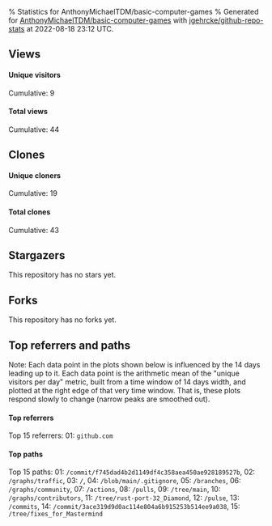% Statistics for AnthonyMichaelTDM/basic-computer-games
% Generated for [AnthonyMichaelTDM/basic-computer-games](https://github.com/AnthonyMichaelTDM/basic-computer-games) with [jgehrcke/github-repo-stats](https://github.com/jgehrcke/github-repo-stats) at 2022-08-18 23:12 UTC.


## Views

#### Unique visitors
<div id="chart_views_unique" class="full-width-chart"></div>

Cumulative: 9

#### Total views
<div id="chart_views_total" class="full-width-chart"></div>

Cumulative: 44

<div class="pagebreak-for-print"> </div>

## Clones

#### Unique cloners
<div id="chart_clones_unique" class="full-width-chart"></div>

Cumulative: 19

#### Total clones
<div id="chart_clones_total" class="full-width-chart"></div>

Cumulative: 43



<div class="pagebreak-for-print"> </div>



## Stargazers

This repository has no stars yet.



## Forks

This repository has no forks yet.



<div class="pagebreak-for-print"> </div>



## Top referrers and paths


Note: Each data point in the plots shown below is influenced by the 14 days
leading up to it. Each data point is the arithmetic mean of the "unique
visitors per day" metric, built from a time window of 14 days width, and
plotted at the right edge of that very time window. That is, these plots
respond slowly to change (narrow peaks are smoothed out).




#### Top referrers


<div id="chart_referrers_top_n_alltime" class="full-width-chart"></div>

Top 15 referrers: 01: `github.com`





#### Top paths


<div id="chart_paths_top_n_alltime" class="full-width-chart"></div>

Top 15 paths: 01: `/commit/f745dad4b2d1149df4c358aea450ae928189527b`, 02: `/graphs/traffic`, 03: `/`, 04: `/blob/main/.gitignore`, 05: `/branches`, 06: `/graphs/community`, 07: `/actions`, 08: `/pulls`, 09: `/tree/main`, 10: `/graphs/contributors`, 11: `/tree/rust-port-32_Diamond`, 12: `/pulse`, 13: `/commits`, 14: `/commit/3ace319d9d0ac114e804a6b915253b514ee9a038`, 15: `/tree/fixes_for_Mastermind`


<script type="text/javascript">
    vegaEmbed('#chart_views_unique', {"$schema": "https://vega.github.io/schema/vega-lite/v4.17.0.json", "config": {"arc": {"fill": "#1b1e23"}, "area": {"fill": "#1b1e23"}, "axisBottom": {"domainColor": "#a9b4c4", "gridColor": "#a9b4c4", "labelColor": "#1b1e23", "labelFont": "relative-mono-11-pitch-pro, Menlo, monospace", "tickColor": "#a9b4c4", "titleColor": "#1b1e23", "titleFont": "relative-mono-11-pitch-pro, Menlo, monospace"}, "axisLeft": {"domainColor": "#a9b4c4", "gridColor": "#a9b4c4", "labelColor": "#1b1e23", "labelFont": "relative-mono-11-pitch-pro, Menlo, monospace", "tickColor": "#a9b4c4", "titleColor": "#1b1e23", "titleFont": "relative-mono-11-pitch-pro, Menlo, monospace"}, "axisX": {"grid": false}, "axisY": {"grid": false, "labelBound": true}, "background": "#FFFFFF", "group": {"fill": "#FFFFFF"}, "header": {"fontWeight": 400, "labelFont": "relative-mono-11-pitch-pro, Menlo, monospace", "titleFont": "relative-mono-11-pitch-pro, Menlo, monospace"}, "legend": {"labelFont": "relative-mono-11-pitch-pro, Menlo, monospace", "symbolSize": 200, "symbolType": "circle", "titleFont": "relative-mono-11-pitch-pro, Menlo, monospace"}, "line": {"color": "#1b1e23", "stroke": "#1b1e23"}, "path": {"stroke": "#1b1e23"}, "point": {"color": "#1b1e23", "cursor": "pointer", "filled": true, "size": 20}, "range": {"category": ["#85a2f7", "#ea9755", "#7eb36a", "#f07071", "#bc85d9", "#e587b6", "#a9b4c4", "#d4c05e", "#64b9c4"]}, "style": {"bar": {"fill": "#1b1e23"}, "text": {"font": "relative-mono-11-pitch-pro, Menlo, monospace", "fontWeight": 400}}, "symbol": {"shape": "circle"}, "title": {"anchor": "start", "font": "relative-mono-11-pitch-pro, Menlo, monospace", "fontWeight": 400}, "trail": {"color": "#1b1e23", "stroke": "#1b1e23"}, "view": {"stroke": null}}, "data": {"name": "data-0772deb5db7f1fb113b3a3afdd74f609"}, "datasets": {"data-0772deb5db7f1fb113b3a3afdd74f609": [{"time": "2022-04-18T00:00:00+00:00", "views_total": 9, "views_unique": 1}, {"time": "2022-04-22T00:00:00+00:00", "views_total": 11, "views_unique": 1}, {"time": "2022-04-29T00:00:00+00:00", "views_total": 6, "views_unique": 2}, {"time": "2022-04-30T00:00:00+00:00", "views_total": 0, "views_unique": 0}, {"time": "2022-05-01T00:00:00+00:00", "views_total": 11, "views_unique": 1}, {"time": "2022-05-03T00:00:00+00:00", "views_total": 2, "views_unique": 1}, {"time": "2022-05-15T00:00:00+00:00", "views_total": 2, "views_unique": 1}, {"time": "2022-05-19T00:00:00+00:00", "views_total": 2, "views_unique": 1}, {"time": "2022-08-17T00:00:00+00:00", "views_total": 1, "views_unique": 1}]}, "encoding": {"tooltip": [{"field": "views_unique", "format": ".1f", "title": "views (u)", "type": "quantitative"}, {"field": "time", "format": "%B %e, %Y", "title": "date", "type": "temporal"}], "x": {"axis": {"labelAngle": 25}, "field": "time", "scale": {"domain": ["2022-04-18", "2022-08-17"]}, "timeUnit": "yearmonthdate", "title": "date", "type": "temporal"}, "y": {"axis": {}, "field": "views_unique", "scale": {"domain": [0, 2.2], "type": "linear", "zero": true}, "title": "unique views per day", "type": "quantitative"}}, "height": 200, "mark": {"point": true, "type": "line"}, "padding": 10, "width": "container"}, {"actions": false, "renderer": "svg"}).catch(console.error);
vegaEmbed('#chart_views_total', {"$schema": "https://vega.github.io/schema/vega-lite/v4.17.0.json", "config": {"arc": {"fill": "#1b1e23"}, "area": {"fill": "#1b1e23"}, "axisBottom": {"domainColor": "#a9b4c4", "gridColor": "#a9b4c4", "labelColor": "#1b1e23", "labelFont": "relative-mono-11-pitch-pro, Menlo, monospace", "tickColor": "#a9b4c4", "titleColor": "#1b1e23", "titleFont": "relative-mono-11-pitch-pro, Menlo, monospace"}, "axisLeft": {"domainColor": "#a9b4c4", "gridColor": "#a9b4c4", "labelColor": "#1b1e23", "labelFont": "relative-mono-11-pitch-pro, Menlo, monospace", "tickColor": "#a9b4c4", "titleColor": "#1b1e23", "titleFont": "relative-mono-11-pitch-pro, Menlo, monospace"}, "axisX": {"grid": false}, "axisY": {"grid": false, "labelBound": true}, "background": "#FFFFFF", "group": {"fill": "#FFFFFF"}, "header": {"fontWeight": 400, "labelFont": "relative-mono-11-pitch-pro, Menlo, monospace", "titleFont": "relative-mono-11-pitch-pro, Menlo, monospace"}, "legend": {"labelFont": "relative-mono-11-pitch-pro, Menlo, monospace", "symbolSize": 200, "symbolType": "circle", "titleFont": "relative-mono-11-pitch-pro, Menlo, monospace"}, "line": {"color": "#1b1e23", "stroke": "#1b1e23"}, "path": {"stroke": "#1b1e23"}, "point": {"color": "#1b1e23", "cursor": "pointer", "filled": true, "size": 20}, "range": {"category": ["#85a2f7", "#ea9755", "#7eb36a", "#f07071", "#bc85d9", "#e587b6", "#a9b4c4", "#d4c05e", "#64b9c4"]}, "style": {"bar": {"fill": "#1b1e23"}, "text": {"font": "relative-mono-11-pitch-pro, Menlo, monospace", "fontWeight": 400}}, "symbol": {"shape": "circle"}, "title": {"anchor": "start", "font": "relative-mono-11-pitch-pro, Menlo, monospace", "fontWeight": 400}, "trail": {"color": "#1b1e23", "stroke": "#1b1e23"}, "view": {"stroke": null}}, "data": {"name": "data-0772deb5db7f1fb113b3a3afdd74f609"}, "datasets": {"data-0772deb5db7f1fb113b3a3afdd74f609": [{"time": "2022-04-18T00:00:00+00:00", "views_total": 9, "views_unique": 1}, {"time": "2022-04-22T00:00:00+00:00", "views_total": 11, "views_unique": 1}, {"time": "2022-04-29T00:00:00+00:00", "views_total": 6, "views_unique": 2}, {"time": "2022-04-30T00:00:00+00:00", "views_total": 0, "views_unique": 0}, {"time": "2022-05-01T00:00:00+00:00", "views_total": 11, "views_unique": 1}, {"time": "2022-05-03T00:00:00+00:00", "views_total": 2, "views_unique": 1}, {"time": "2022-05-15T00:00:00+00:00", "views_total": 2, "views_unique": 1}, {"time": "2022-05-19T00:00:00+00:00", "views_total": 2, "views_unique": 1}, {"time": "2022-08-17T00:00:00+00:00", "views_total": 1, "views_unique": 1}]}, "encoding": {"tooltip": [{"field": "views_total", "format": ".1f", "title": "views (t)", "type": "quantitative"}, {"field": "time", "format": "%B %e, %Y", "title": "date", "type": "temporal"}], "x": {"axis": {"labelAngle": 25}, "field": "time", "scale": {"domain": ["2022-04-18", "2022-08-17"]}, "timeUnit": "yearmonthdate", "title": "date", "type": "temporal"}, "y": {"axis": {}, "field": "views_total", "scale": {"domain": [0, 12.100000000000001], "type": "linear", "zero": true}, "title": "total views per day", "type": "quantitative"}}, "height": 200, "mark": {"point": true, "type": "line"}, "padding": 10, "width": "container"}, {"actions": false, "renderer": "svg"}).catch(console.error);
vegaEmbed('#chart_clones_unique', {"$schema": "https://vega.github.io/schema/vega-lite/v4.17.0.json", "config": {"arc": {"fill": "#1b1e23"}, "area": {"fill": "#1b1e23"}, "axisBottom": {"domainColor": "#a9b4c4", "gridColor": "#a9b4c4", "labelColor": "#1b1e23", "labelFont": "relative-mono-11-pitch-pro, Menlo, monospace", "tickColor": "#a9b4c4", "titleColor": "#1b1e23", "titleFont": "relative-mono-11-pitch-pro, Menlo, monospace"}, "axisLeft": {"domainColor": "#a9b4c4", "gridColor": "#a9b4c4", "labelColor": "#1b1e23", "labelFont": "relative-mono-11-pitch-pro, Menlo, monospace", "tickColor": "#a9b4c4", "titleColor": "#1b1e23", "titleFont": "relative-mono-11-pitch-pro, Menlo, monospace"}, "axisX": {"grid": false}, "axisY": {"grid": false, "labelBound": true}, "background": "#FFFFFF", "group": {"fill": "#FFFFFF"}, "header": {"fontWeight": 400, "labelFont": "relative-mono-11-pitch-pro, Menlo, monospace", "titleFont": "relative-mono-11-pitch-pro, Menlo, monospace"}, "legend": {"labelFont": "relative-mono-11-pitch-pro, Menlo, monospace", "symbolSize": 200, "symbolType": "circle", "titleFont": "relative-mono-11-pitch-pro, Menlo, monospace"}, "line": {"color": "#1b1e23", "stroke": "#1b1e23"}, "path": {"stroke": "#1b1e23"}, "point": {"color": "#1b1e23", "cursor": "pointer", "filled": true, "size": 20}, "range": {"category": ["#85a2f7", "#ea9755", "#7eb36a", "#f07071", "#bc85d9", "#e587b6", "#a9b4c4", "#d4c05e", "#64b9c4"]}, "style": {"bar": {"fill": "#1b1e23"}, "text": {"font": "relative-mono-11-pitch-pro, Menlo, monospace", "fontWeight": 400}}, "symbol": {"shape": "circle"}, "title": {"anchor": "start", "font": "relative-mono-11-pitch-pro, Menlo, monospace", "fontWeight": 400}, "trail": {"color": "#1b1e23", "stroke": "#1b1e23"}, "view": {"stroke": null}}, "data": {"name": "data-b6b10f6a90a23b561cb1cdf4c31bca30"}, "datasets": {"data-b6b10f6a90a23b561cb1cdf4c31bca30": [{"clones_total": 5, "clones_unique": 2, "time": "2022-04-18T00:00:00+00:00"}, {"clones_total": 9, "clones_unique": 4, "time": "2022-04-22T00:00:00+00:00"}, {"clones_total": 4, "clones_unique": 1, "time": "2022-04-29T00:00:00+00:00"}, {"clones_total": 3, "clones_unique": 2, "time": "2022-04-30T00:00:00+00:00"}, {"clones_total": 10, "clones_unique": 4, "time": "2022-05-01T00:00:00+00:00"}, {"clones_total": 0, "clones_unique": 0, "time": "2022-05-03T00:00:00+00:00"}, {"clones_total": 6, "clones_unique": 3, "time": "2022-05-15T00:00:00+00:00"}, {"clones_total": 6, "clones_unique": 3, "time": "2022-05-19T00:00:00+00:00"}, {"clones_total": 0, "clones_unique": 0, "time": "2022-08-17T00:00:00+00:00"}]}, "encoding": {"tooltip": [{"field": "clones_unique", "format": ".1f", "title": "clones (u)", "type": "quantitative"}, {"field": "time", "format": "%B %e, %Y", "title": "date", "type": "temporal"}], "x": {"axis": {"labelAngle": 25}, "field": "time", "scale": {"domain": ["2022-04-18", "2022-08-17"]}, "timeUnit": "yearmonthdate", "title": "date", "type": "temporal"}, "y": {"axis": {}, "field": "clones_unique", "scale": {"domain": [0, 4.4], "type": "linear", "zero": true}, "title": "unique clones per day", "type": "quantitative"}}, "height": 200, "mark": {"point": true, "type": "line"}, "padding": 10, "width": "container"}, {"actions": false, "renderer": "svg"}).catch(console.error);
vegaEmbed('#chart_clones_total', {"$schema": "https://vega.github.io/schema/vega-lite/v4.17.0.json", "config": {"arc": {"fill": "#1b1e23"}, "area": {"fill": "#1b1e23"}, "axisBottom": {"domainColor": "#a9b4c4", "gridColor": "#a9b4c4", "labelColor": "#1b1e23", "labelFont": "relative-mono-11-pitch-pro, Menlo, monospace", "tickColor": "#a9b4c4", "titleColor": "#1b1e23", "titleFont": "relative-mono-11-pitch-pro, Menlo, monospace"}, "axisLeft": {"domainColor": "#a9b4c4", "gridColor": "#a9b4c4", "labelColor": "#1b1e23", "labelFont": "relative-mono-11-pitch-pro, Menlo, monospace", "tickColor": "#a9b4c4", "titleColor": "#1b1e23", "titleFont": "relative-mono-11-pitch-pro, Menlo, monospace"}, "axisX": {"grid": false}, "axisY": {"grid": false, "labelBound": true}, "background": "#FFFFFF", "group": {"fill": "#FFFFFF"}, "header": {"fontWeight": 400, "labelFont": "relative-mono-11-pitch-pro, Menlo, monospace", "titleFont": "relative-mono-11-pitch-pro, Menlo, monospace"}, "legend": {"labelFont": "relative-mono-11-pitch-pro, Menlo, monospace", "symbolSize": 200, "symbolType": "circle", "titleFont": "relative-mono-11-pitch-pro, Menlo, monospace"}, "line": {"color": "#1b1e23", "stroke": "#1b1e23"}, "path": {"stroke": "#1b1e23"}, "point": {"color": "#1b1e23", "cursor": "pointer", "filled": true, "size": 20}, "range": {"category": ["#85a2f7", "#ea9755", "#7eb36a", "#f07071", "#bc85d9", "#e587b6", "#a9b4c4", "#d4c05e", "#64b9c4"]}, "style": {"bar": {"fill": "#1b1e23"}, "text": {"font": "relative-mono-11-pitch-pro, Menlo, monospace", "fontWeight": 400}}, "symbol": {"shape": "circle"}, "title": {"anchor": "start", "font": "relative-mono-11-pitch-pro, Menlo, monospace", "fontWeight": 400}, "trail": {"color": "#1b1e23", "stroke": "#1b1e23"}, "view": {"stroke": null}}, "data": {"name": "data-b6b10f6a90a23b561cb1cdf4c31bca30"}, "datasets": {"data-b6b10f6a90a23b561cb1cdf4c31bca30": [{"clones_total": 5, "clones_unique": 2, "time": "2022-04-18T00:00:00+00:00"}, {"clones_total": 9, "clones_unique": 4, "time": "2022-04-22T00:00:00+00:00"}, {"clones_total": 4, "clones_unique": 1, "time": "2022-04-29T00:00:00+00:00"}, {"clones_total": 3, "clones_unique": 2, "time": "2022-04-30T00:00:00+00:00"}, {"clones_total": 10, "clones_unique": 4, "time": "2022-05-01T00:00:00+00:00"}, {"clones_total": 0, "clones_unique": 0, "time": "2022-05-03T00:00:00+00:00"}, {"clones_total": 6, "clones_unique": 3, "time": "2022-05-15T00:00:00+00:00"}, {"clones_total": 6, "clones_unique": 3, "time": "2022-05-19T00:00:00+00:00"}, {"clones_total": 0, "clones_unique": 0, "time": "2022-08-17T00:00:00+00:00"}]}, "encoding": {"tooltip": [{"field": "clones_total", "format": ".1f", "title": "clones (t)", "type": "quantitative"}, {"field": "time", "format": "%B %e, %Y", "title": "date", "type": "temporal"}], "x": {"axis": {"labelAngle": 25}, "field": "time", "scale": {"domain": ["2022-04-18", "2022-08-17"]}, "timeUnit": "yearmonthdate", "title": "date", "type": "temporal"}, "y": {"axis": {}, "field": "clones_total", "scale": {"domain": [0, 11.0], "type": "linear", "zero": true}, "title": "total clones per day", "type": "quantitative"}}, "height": 200, "mark": {"point": true, "type": "line"}, "padding": 10, "width": "container"}, {"actions": false, "renderer": "svg"}).catch(console.error);
vegaEmbed('#chart_referrers_top_n_alltime', {"$schema": "https://vega.github.io/schema/vega-lite/v4.17.0.json", "config": {"arc": {"fill": "#1b1e23"}, "area": {"fill": "#1b1e23"}, "axisBottom": {"domainColor": "#a9b4c4", "gridColor": "#a9b4c4", "labelColor": "#1b1e23", "labelFont": "relative-mono-11-pitch-pro, Menlo, monospace", "tickColor": "#a9b4c4", "titleColor": "#1b1e23", "titleFont": "relative-mono-11-pitch-pro, Menlo, monospace"}, "axisLeft": {"domainColor": "#a9b4c4", "gridColor": "#a9b4c4", "labelColor": "#1b1e23", "labelFont": "relative-mono-11-pitch-pro, Menlo, monospace", "tickColor": "#a9b4c4", "titleColor": "#1b1e23", "titleFont": "relative-mono-11-pitch-pro, Menlo, monospace"}, "axisX": {"grid": false}, "axisY": {"grid": false}, "background": "#FFFFFF", "group": {"fill": "#FFFFFF"}, "header": {"fontWeight": 400, "labelFont": "relative-mono-11-pitch-pro, Menlo, monospace", "titleFont": "relative-mono-11-pitch-pro, Menlo, monospace"}, "legend": {"labelFont": "relative-mono-11-pitch-pro, Menlo, monospace", "symbolSize": 200, "symbolType": "circle", "titleFont": "relative-mono-11-pitch-pro, Menlo, monospace"}, "line": {"color": "#1b1e23", "stroke": "#1b1e23"}, "path": {"stroke": "#1b1e23"}, "point": {"color": "#1b1e23", "cursor": "pointer", "filled": true, "size": 30}, "range": {"category": ["#85a2f7", "#ea9755", "#7eb36a", "#f07071", "#bc85d9", "#e587b6", "#a9b4c4", "#d4c05e", "#64b9c4"]}, "style": {"bar": {"fill": "#1b1e23"}, "text": {"font": "relative-mono-11-pitch-pro, Menlo, monospace", "fontWeight": 400}}, "symbol": {"shape": "circle"}, "title": {"anchor": "start", "font": "relative-mono-11-pitch-pro, Menlo, monospace", "fontWeight": 400}, "trail": {"color": "#1b1e23", "stroke": "#1b1e23"}, "view": {"stroke": null}}, "data": {"name": "data-96440b7971de31c7a6a457e7c2508f84"}, "datasets": {"data-96440b7971de31c7a6a457e7c2508f84": [{"referrer": "github.com", "time": "2022-05-01T00:00:00+00:00", "views_unique": 2, "views_unique_norm": 0.14285714285714285}, {"referrer": "github.com", "time": "2022-05-02T00:00:00+00:00", "views_unique": 2, "views_unique_norm": 0.14285714285714285}, {"referrer": "github.com", "time": "2022-05-03T00:00:00+00:00", "views_unique": 2, "views_unique_norm": 0.14285714285714285}, {"referrer": "github.com", "time": "2022-05-04T00:00:00+00:00", "views_unique": 2, "views_unique_norm": 0.14285714285714285}, {"referrer": "github.com", "time": "2022-05-05T00:00:00+00:00", "views_unique": 2, "views_unique_norm": 0.14285714285714285}, {"referrer": "github.com", "time": "2022-05-06T00:00:00+00:00", "views_unique": 2, "views_unique_norm": 0.14285714285714285}, {"referrer": "github.com", "time": "2022-05-07T00:00:00+00:00", "views_unique": 2, "views_unique_norm": 0.14285714285714285}, {"referrer": "github.com", "time": "2022-05-08T00:00:00+00:00", "views_unique": 2, "views_unique_norm": 0.14285714285714285}, {"referrer": "github.com", "time": "2022-05-09T00:00:00+00:00", "views_unique": 2, "views_unique_norm": 0.14285714285714285}, {"referrer": "github.com", "time": "2022-05-10T00:00:00+00:00", "views_unique": 2, "views_unique_norm": 0.14285714285714285}, {"referrer": "github.com", "time": "2022-05-11T00:00:00+00:00", "views_unique": 2, "views_unique_norm": 0.14285714285714285}, {"referrer": "github.com", "time": "2022-05-12T00:00:00+00:00", "views_unique": 2, "views_unique_norm": 0.14285714285714285}, {"referrer": "github.com", "time": "2022-05-13T00:00:00+00:00", "views_unique": 1, "views_unique_norm": 0.07142857142857142}, {"referrer": "github.com", "time": "2022-05-14T00:00:00+00:00", "views_unique": 1, "views_unique_norm": 0.07142857142857142}, {"referrer": "github.com", "time": "2022-05-15T00:00:00+00:00", "views_unique": 1, "views_unique_norm": 0.07142857142857142}, {"referrer": "github.com", "time": "2022-05-16T00:00:00+00:00", "views_unique": 1, "views_unique_norm": 0.07142857142857142}, {"referrer": "github.com", "time": "2022-05-17T00:00:00+00:00", "views_unique": 1, "views_unique_norm": 0.07142857142857142}, {"referrer": "github.com", "time": "2022-05-18T00:00:00+00:00", "views_unique": 1, "views_unique_norm": 0.07142857142857142}, {"referrer": "github.com", "time": "2022-05-19T00:00:00+00:00", "views_unique": 1, "views_unique_norm": 0.07142857142857142}, {"referrer": "github.com", "time": "2022-05-20T00:00:00+00:00", "views_unique": 1, "views_unique_norm": 0.07142857142857142}, {"referrer": "github.com", "time": "2022-05-21T00:00:00+00:00", "views_unique": 1, "views_unique_norm": 0.07142857142857142}, {"referrer": "github.com", "time": "2022-05-22T00:00:00+00:00", "views_unique": 1, "views_unique_norm": 0.07142857142857142}, {"referrer": "github.com", "time": "2022-05-23T00:00:00+00:00", "views_unique": 1, "views_unique_norm": 0.07142857142857142}, {"referrer": "github.com", "time": "2022-05-24T00:00:00+00:00", "views_unique": 1, "views_unique_norm": 0.07142857142857142}, {"referrer": "github.com", "time": "2022-05-25T00:00:00+00:00", "views_unique": 1, "views_unique_norm": 0.07142857142857142}, {"referrer": "github.com", "time": "2022-05-26T00:00:00+00:00", "views_unique": 1, "views_unique_norm": 0.07142857142857142}, {"referrer": "github.com", "time": "2022-05-27T00:00:00+00:00", "views_unique": 1, "views_unique_norm": 0.07142857142857142}, {"referrer": "github.com", "time": "2022-05-28T00:00:00+00:00", "views_unique": 1, "views_unique_norm": 0.07142857142857142}]}, "encoding": {"color": {"field": "referrer", "legend": {"direction": "vertical", "orient": "top", "title": "Legend:"}, "sort": {"field": "order"}, "type": "nominal"}, "tooltip": [{"field": "referrer", "type": "nominal"}, {"field": "views_unique_norm", "format": ".2f", "title": "views (14d mean)", "type": "quantitative"}, {"field": "time", "format": "%B %e, %Y", "title": "date", "type": "temporal"}], "x": {"axis": {"labelAngle": 25}, "field": "time", "scale": {"domain": ["2022-04-18", "2022-08-17"]}, "timeUnit": "yearmonthdate", "title": "date", "type": "temporal"}, "y": {"field": "views_unique_norm", "scale": {"domain": [0, 0.15714285714285714], "type": "linear", "zero": true}, "title": "unique visitors per day (mean from last 14 days)", "type": "quantitative"}}, "height": 300, "mark": {"point": true, "type": "line"}, "padding": 10, "width": "container"}, {"actions": false, "renderer": "svg"}).catch(console.error);
vegaEmbed('#chart_paths_top_n_alltime', {"$schema": "https://vega.github.io/schema/vega-lite/v4.17.0.json", "config": {"arc": {"fill": "#1b1e23"}, "area": {"fill": "#1b1e23"}, "axisBottom": {"domainColor": "#a9b4c4", "gridColor": "#a9b4c4", "labelColor": "#1b1e23", "labelFont": "relative-mono-11-pitch-pro, Menlo, monospace", "tickColor": "#a9b4c4", "titleColor": "#1b1e23", "titleFont": "relative-mono-11-pitch-pro, Menlo, monospace"}, "axisLeft": {"domainColor": "#a9b4c4", "gridColor": "#a9b4c4", "labelColor": "#1b1e23", "labelFont": "relative-mono-11-pitch-pro, Menlo, monospace", "tickColor": "#a9b4c4", "titleColor": "#1b1e23", "titleFont": "relative-mono-11-pitch-pro, Menlo, monospace"}, "axisX": {"grid": false}, "axisY": {"grid": false}, "background": "#FFFFFF", "group": {"fill": "#FFFFFF"}, "header": {"fontWeight": 400, "labelFont": "relative-mono-11-pitch-pro, Menlo, monospace", "titleFont": "relative-mono-11-pitch-pro, Menlo, monospace"}, "legend": {"labelFont": "relative-mono-11-pitch-pro, Menlo, monospace", "symbolSize": 200, "symbolType": "circle", "titleFont": "relative-mono-11-pitch-pro, Menlo, monospace"}, "line": {"color": "#1b1e23", "stroke": "#1b1e23"}, "path": {"stroke": "#1b1e23"}, "point": {"color": "#1b1e23", "cursor": "pointer", "filled": true, "size": 30}, "range": {"category": ["#85a2f7", "#ea9755", "#7eb36a", "#f07071", "#bc85d9", "#e587b6", "#a9b4c4", "#d4c05e", "#64b9c4"]}, "style": {"bar": {"fill": "#1b1e23"}, "text": {"font": "relative-mono-11-pitch-pro, Menlo, monospace", "fontWeight": 400}}, "symbol": {"shape": "circle"}, "title": {"anchor": "start", "font": "relative-mono-11-pitch-pro, Menlo, monospace", "fontWeight": 400}, "trail": {"color": "#1b1e23", "stroke": "#1b1e23"}, "view": {"stroke": null}}, "data": {"name": "data-bdc671f5c08d687870b82cf204caaa93"}, "datasets": {"data-bdc671f5c08d687870b82cf204caaa93": [{"path": "/commit/f745dad4b2d1149df4c358aea450ae928189527b", "time": "2022-05-01T00:00:00+00:00", "views_unique": 2.0, "views_unique_norm": 0.14285714285714285}, {"path": "/commit/f745dad4b2d1149df4c358aea450ae928189527b", "time": "2022-05-02T00:00:00+00:00", "views_unique": 2.0, "views_unique_norm": 0.14285714285714285}, {"path": "/commit/f745dad4b2d1149df4c358aea450ae928189527b", "time": "2022-05-03T00:00:00+00:00", "views_unique": 2.0, "views_unique_norm": 0.14285714285714285}, {"path": "/commit/f745dad4b2d1149df4c358aea450ae928189527b", "time": "2022-05-04T00:00:00+00:00", "views_unique": 2.0, "views_unique_norm": 0.14285714285714285}, {"path": "/commit/f745dad4b2d1149df4c358aea450ae928189527b", "time": "2022-05-05T00:00:00+00:00", "views_unique": 2.0, "views_unique_norm": 0.14285714285714285}, {"path": "/commit/f745dad4b2d1149df4c358aea450ae928189527b", "time": "2022-05-06T00:00:00+00:00", "views_unique": 2.0, "views_unique_norm": 0.14285714285714285}, {"path": "/commit/f745dad4b2d1149df4c358aea450ae928189527b", "time": "2022-05-07T00:00:00+00:00", "views_unique": 2.0, "views_unique_norm": 0.14285714285714285}, {"path": "/commit/f745dad4b2d1149df4c358aea450ae928189527b", "time": "2022-05-08T00:00:00+00:00", "views_unique": 2.0, "views_unique_norm": 0.14285714285714285}, {"path": "/commit/f745dad4b2d1149df4c358aea450ae928189527b", "time": "2022-05-09T00:00:00+00:00", "views_unique": 2.0, "views_unique_norm": 0.14285714285714285}, {"path": "/commit/f745dad4b2d1149df4c358aea450ae928189527b", "time": "2022-05-10T00:00:00+00:00", "views_unique": 2.0, "views_unique_norm": 0.14285714285714285}, {"path": "/commit/f745dad4b2d1149df4c358aea450ae928189527b", "time": "2022-05-11T00:00:00+00:00", "views_unique": 2.0, "views_unique_norm": 0.14285714285714285}, {"path": "/commit/f745dad4b2d1149df4c358aea450ae928189527b", "time": "2022-05-12T00:00:00+00:00", "views_unique": 2.0, "views_unique_norm": 0.14285714285714285}, {"path": "/commit/f745dad4b2d1149df4c358aea450ae928189527b", "time": "2022-05-13T00:00:00+00:00", "views_unique": null, "views_unique_norm": null}, {"path": "/commit/f745dad4b2d1149df4c358aea450ae928189527b", "time": "2022-05-14T00:00:00+00:00", "views_unique": null, "views_unique_norm": null}, {"path": "/commit/f745dad4b2d1149df4c358aea450ae928189527b", "time": "2022-05-15T00:00:00+00:00", "views_unique": null, "views_unique_norm": null}, {"path": "/commit/f745dad4b2d1149df4c358aea450ae928189527b", "time": "2022-05-16T00:00:00+00:00", "views_unique": null, "views_unique_norm": null}, {"path": "/commit/f745dad4b2d1149df4c358aea450ae928189527b", "time": "2022-05-17T00:00:00+00:00", "views_unique": null, "views_unique_norm": null}, {"path": "/commit/f745dad4b2d1149df4c358aea450ae928189527b", "time": "2022-05-18T00:00:00+00:00", "views_unique": null, "views_unique_norm": null}, {"path": "/commit/f745dad4b2d1149df4c358aea450ae928189527b", "time": "2022-05-19T00:00:00+00:00", "views_unique": null, "views_unique_norm": null}, {"path": "/commit/f745dad4b2d1149df4c358aea450ae928189527b", "time": "2022-05-20T00:00:00+00:00", "views_unique": null, "views_unique_norm": null}, {"path": "/commit/f745dad4b2d1149df4c358aea450ae928189527b", "time": "2022-05-21T00:00:00+00:00", "views_unique": null, "views_unique_norm": null}, {"path": "/commit/f745dad4b2d1149df4c358aea450ae928189527b", "time": "2022-05-22T00:00:00+00:00", "views_unique": null, "views_unique_norm": null}, {"path": "/commit/f745dad4b2d1149df4c358aea450ae928189527b", "time": "2022-05-23T00:00:00+00:00", "views_unique": null, "views_unique_norm": null}, {"path": "/commit/f745dad4b2d1149df4c358aea450ae928189527b", "time": "2022-05-24T00:00:00+00:00", "views_unique": null, "views_unique_norm": null}, {"path": "/commit/f745dad4b2d1149df4c358aea450ae928189527b", "time": "2022-05-25T00:00:00+00:00", "views_unique": null, "views_unique_norm": null}, {"path": "/commit/f745dad4b2d1149df4c358aea450ae928189527b", "time": "2022-05-26T00:00:00+00:00", "views_unique": null, "views_unique_norm": null}, {"path": "/commit/f745dad4b2d1149df4c358aea450ae928189527b", "time": "2022-05-27T00:00:00+00:00", "views_unique": null, "views_unique_norm": null}, {"path": "/commit/f745dad4b2d1149df4c358aea450ae928189527b", "time": "2022-05-28T00:00:00+00:00", "views_unique": null, "views_unique_norm": null}, {"path": "/commit/f745dad4b2d1149df4c358aea450ae928189527b", "time": "2022-05-29T00:00:00+00:00", "views_unique": null, "views_unique_norm": null}, {"path": "/commit/f745dad4b2d1149df4c358aea450ae928189527b", "time": "2022-05-30T00:00:00+00:00", "views_unique": null, "views_unique_norm": null}, {"path": "/commit/f745dad4b2d1149df4c358aea450ae928189527b", "time": "2022-05-31T00:00:00+00:00", "views_unique": null, "views_unique_norm": null}, {"path": "/commit/f745dad4b2d1149df4c358aea450ae928189527b", "time": "2022-06-01T00:00:00+00:00", "views_unique": null, "views_unique_norm": null}, {"path": "/commit/f745dad4b2d1149df4c358aea450ae928189527b", "time": "2022-08-18T00:00:00+00:00", "views_unique": null, "views_unique_norm": null}, {"path": "/graphs/traffic", "time": "2022-05-01T00:00:00+00:00", "views_unique": null, "views_unique_norm": null}, {"path": "/graphs/traffic", "time": "2022-05-02T00:00:00+00:00", "views_unique": 1.0, "views_unique_norm": 0.07142857142857142}, {"path": "/graphs/traffic", "time": "2022-05-03T00:00:00+00:00", "views_unique": 1.0, "views_unique_norm": 0.07142857142857142}, {"path": "/graphs/traffic", "time": "2022-05-04T00:00:00+00:00", "views_unique": 1.0, "views_unique_norm": 0.07142857142857142}, {"path": "/graphs/traffic", "time": "2022-05-05T00:00:00+00:00", "views_unique": 1.0, "views_unique_norm": 0.07142857142857142}, {"path": "/graphs/traffic", "time": "2022-05-06T00:00:00+00:00", "views_unique": 1.0, "views_unique_norm": 0.07142857142857142}, {"path": "/graphs/traffic", "time": "2022-05-07T00:00:00+00:00", "views_unique": 1.0, "views_unique_norm": 0.07142857142857142}, {"path": "/graphs/traffic", "time": "2022-05-08T00:00:00+00:00", "views_unique": 1.0, "views_unique_norm": 0.07142857142857142}, {"path": "/graphs/traffic", "time": "2022-05-09T00:00:00+00:00", "views_unique": 1.0, "views_unique_norm": 0.07142857142857142}, {"path": "/graphs/traffic", "time": "2022-05-10T00:00:00+00:00", "views_unique": 1.0, "views_unique_norm": 0.07142857142857142}, {"path": "/graphs/traffic", "time": "2022-05-11T00:00:00+00:00", "views_unique": 1.0, "views_unique_norm": 0.07142857142857142}, {"path": "/graphs/traffic", "time": "2022-05-12T00:00:00+00:00", "views_unique": 1.0, "views_unique_norm": 0.07142857142857142}, {"path": "/graphs/traffic", "time": "2022-05-13T00:00:00+00:00", "views_unique": 1.0, "views_unique_norm": 0.07142857142857142}, {"path": "/graphs/traffic", "time": "2022-05-14T00:00:00+00:00", "views_unique": 1.0, "views_unique_norm": 0.07142857142857142}, {"path": "/graphs/traffic", "time": "2022-05-15T00:00:00+00:00", "views_unique": null, "views_unique_norm": null}, {"path": "/graphs/traffic", "time": "2022-05-16T00:00:00+00:00", "views_unique": null, "views_unique_norm": null}, {"path": "/graphs/traffic", "time": "2022-05-17T00:00:00+00:00", "views_unique": null, "views_unique_norm": null}, {"path": "/graphs/traffic", "time": "2022-05-18T00:00:00+00:00", "views_unique": null, "views_unique_norm": null}, {"path": "/graphs/traffic", "time": "2022-05-19T00:00:00+00:00", "views_unique": null, "views_unique_norm": null}, {"path": "/graphs/traffic", "time": "2022-05-20T00:00:00+00:00", "views_unique": null, "views_unique_norm": null}, {"path": "/graphs/traffic", "time": "2022-05-21T00:00:00+00:00", "views_unique": null, "views_unique_norm": null}, {"path": "/graphs/traffic", "time": "2022-05-22T00:00:00+00:00", "views_unique": null, "views_unique_norm": null}, {"path": "/graphs/traffic", "time": "2022-05-23T00:00:00+00:00", "views_unique": null, "views_unique_norm": null}, {"path": "/graphs/traffic", "time": "2022-05-24T00:00:00+00:00", "views_unique": null, "views_unique_norm": null}, {"path": "/graphs/traffic", "time": "2022-05-25T00:00:00+00:00", "views_unique": null, "views_unique_norm": null}, {"path": "/graphs/traffic", "time": "2022-05-26T00:00:00+00:00", "views_unique": null, "views_unique_norm": null}, {"path": "/graphs/traffic", "time": "2022-05-27T00:00:00+00:00", "views_unique": null, "views_unique_norm": null}, {"path": "/graphs/traffic", "time": "2022-05-28T00:00:00+00:00", "views_unique": null, "views_unique_norm": null}, {"path": "/graphs/traffic", "time": "2022-05-29T00:00:00+00:00", "views_unique": null, "views_unique_norm": null}, {"path": "/graphs/traffic", "time": "2022-05-30T00:00:00+00:00", "views_unique": null, "views_unique_norm": null}, {"path": "/graphs/traffic", "time": "2022-05-31T00:00:00+00:00", "views_unique": null, "views_unique_norm": null}, {"path": "/graphs/traffic", "time": "2022-06-01T00:00:00+00:00", "views_unique": null, "views_unique_norm": null}, {"path": "/graphs/traffic", "time": "2022-08-18T00:00:00+00:00", "views_unique": null, "views_unique_norm": null}, {"path": "/", "time": "2022-05-01T00:00:00+00:00", "views_unique": 1.0, "views_unique_norm": 0.07142857142857142}, {"path": "/", "time": "2022-05-02T00:00:00+00:00", "views_unique": 1.0, "views_unique_norm": 0.07142857142857142}, {"path": "/", "time": "2022-05-03T00:00:00+00:00", "views_unique": 1.0, "views_unique_norm": 0.07142857142857142}, {"path": "/", "time": "2022-05-04T00:00:00+00:00", "views_unique": 1.0, "views_unique_norm": 0.07142857142857142}, {"path": "/", "time": "2022-05-05T00:00:00+00:00", "views_unique": 1.0, "views_unique_norm": 0.07142857142857142}, {"path": "/", "time": "2022-05-06T00:00:00+00:00", "views_unique": 1.0, "views_unique_norm": 0.07142857142857142}, {"path": "/", "time": "2022-05-07T00:00:00+00:00", "views_unique": 1.0, "views_unique_norm": 0.07142857142857142}, {"path": "/", "time": "2022-05-08T00:00:00+00:00", "views_unique": 1.0, "views_unique_norm": 0.07142857142857142}, {"path": "/", "time": "2022-05-09T00:00:00+00:00", "views_unique": 1.0, "views_unique_norm": 0.07142857142857142}, {"path": "/", "time": "2022-05-10T00:00:00+00:00", "views_unique": 1.0, "views_unique_norm": 0.07142857142857142}, {"path": "/", "time": "2022-05-11T00:00:00+00:00", "views_unique": 1.0, "views_unique_norm": 0.07142857142857142}, {"path": "/", "time": "2022-05-12T00:00:00+00:00", "views_unique": 1.0, "views_unique_norm": 0.07142857142857142}, {"path": "/", "time": "2022-05-13T00:00:00+00:00", "views_unique": 1.0, "views_unique_norm": 0.07142857142857142}, {"path": "/", "time": "2022-05-14T00:00:00+00:00", "views_unique": 1.0, "views_unique_norm": 0.07142857142857142}, {"path": "/", "time": "2022-05-15T00:00:00+00:00", "views_unique": 1.0, "views_unique_norm": 0.07142857142857142}, {"path": "/", "time": "2022-05-16T00:00:00+00:00", "views_unique": 1.0, "views_unique_norm": 0.07142857142857142}, {"path": "/", "time": "2022-05-17T00:00:00+00:00", "views_unique": 1.0, "views_unique_norm": 0.07142857142857142}, {"path": "/", "time": "2022-05-18T00:00:00+00:00", "views_unique": 1.0, "views_unique_norm": 0.07142857142857142}, {"path": "/", "time": "2022-05-19T00:00:00+00:00", "views_unique": 1.0, "views_unique_norm": 0.07142857142857142}, {"path": "/", "time": "2022-05-20T00:00:00+00:00", "views_unique": 1.0, "views_unique_norm": 0.07142857142857142}, {"path": "/", "time": "2022-05-21T00:00:00+00:00", "views_unique": 1.0, "views_unique_norm": 0.07142857142857142}, {"path": "/", "time": "2022-05-22T00:00:00+00:00", "views_unique": 1.0, "views_unique_norm": 0.07142857142857142}, {"path": "/", "time": "2022-05-23T00:00:00+00:00", "views_unique": 1.0, "views_unique_norm": 0.07142857142857142}, {"path": "/", "time": "2022-05-24T00:00:00+00:00", "views_unique": 1.0, "views_unique_norm": 0.07142857142857142}, {"path": "/", "time": "2022-05-25T00:00:00+00:00", "views_unique": 1.0, "views_unique_norm": 0.07142857142857142}, {"path": "/", "time": "2022-05-26T00:00:00+00:00", "views_unique": 1.0, "views_unique_norm": 0.07142857142857142}, {"path": "/", "time": "2022-05-27T00:00:00+00:00", "views_unique": 1.0, "views_unique_norm": 0.07142857142857142}, {"path": "/", "time": "2022-05-28T00:00:00+00:00", "views_unique": 1.0, "views_unique_norm": 0.07142857142857142}, {"path": "/", "time": "2022-05-29T00:00:00+00:00", "views_unique": 1.0, "views_unique_norm": 0.07142857142857142}, {"path": "/", "time": "2022-05-30T00:00:00+00:00", "views_unique": 1.0, "views_unique_norm": 0.07142857142857142}, {"path": "/", "time": "2022-05-31T00:00:00+00:00", "views_unique": 1.0, "views_unique_norm": 0.07142857142857142}, {"path": "/", "time": "2022-06-01T00:00:00+00:00", "views_unique": 1.0, "views_unique_norm": 0.07142857142857142}, {"path": "/", "time": "2022-08-18T00:00:00+00:00", "views_unique": 1.0, "views_unique_norm": 0.07142857142857142}, {"path": "/blob/main/.gitignore", "time": "2022-05-01T00:00:00+00:00", "views_unique": 1.0, "views_unique_norm": 0.07142857142857142}, {"path": "/blob/main/.gitignore", "time": "2022-05-02T00:00:00+00:00", "views_unique": 1.0, "views_unique_norm": 0.07142857142857142}, {"path": "/blob/main/.gitignore", "time": "2022-05-03T00:00:00+00:00", "views_unique": 1.0, "views_unique_norm": 0.07142857142857142}, {"path": "/blob/main/.gitignore", "time": "2022-05-04T00:00:00+00:00", "views_unique": 1.0, "views_unique_norm": 0.07142857142857142}, {"path": "/blob/main/.gitignore", "time": "2022-05-05T00:00:00+00:00", "views_unique": 1.0, "views_unique_norm": 0.07142857142857142}, {"path": "/blob/main/.gitignore", "time": "2022-05-06T00:00:00+00:00", "views_unique": null, "views_unique_norm": null}, {"path": "/blob/main/.gitignore", "time": "2022-05-07T00:00:00+00:00", "views_unique": null, "views_unique_norm": null}, {"path": "/blob/main/.gitignore", "time": "2022-05-08T00:00:00+00:00", "views_unique": null, "views_unique_norm": null}, {"path": "/blob/main/.gitignore", "time": "2022-05-09T00:00:00+00:00", "views_unique": null, "views_unique_norm": null}, {"path": "/blob/main/.gitignore", "time": "2022-05-10T00:00:00+00:00", "views_unique": null, "views_unique_norm": null}, {"path": "/blob/main/.gitignore", "time": "2022-05-11T00:00:00+00:00", "views_unique": null, "views_unique_norm": null}, {"path": "/blob/main/.gitignore", "time": "2022-05-12T00:00:00+00:00", "views_unique": null, "views_unique_norm": null}, {"path": "/blob/main/.gitignore", "time": "2022-05-13T00:00:00+00:00", "views_unique": null, "views_unique_norm": null}, {"path": "/blob/main/.gitignore", "time": "2022-05-14T00:00:00+00:00", "views_unique": null, "views_unique_norm": null}, {"path": "/blob/main/.gitignore", "time": "2022-05-15T00:00:00+00:00", "views_unique": null, "views_unique_norm": null}, {"path": "/blob/main/.gitignore", "time": "2022-05-16T00:00:00+00:00", "views_unique": null, "views_unique_norm": null}, {"path": "/blob/main/.gitignore", "time": "2022-05-17T00:00:00+00:00", "views_unique": null, "views_unique_norm": null}, {"path": "/blob/main/.gitignore", "time": "2022-05-18T00:00:00+00:00", "views_unique": null, "views_unique_norm": null}, {"path": "/blob/main/.gitignore", "time": "2022-05-19T00:00:00+00:00", "views_unique": null, "views_unique_norm": null}, {"path": "/blob/main/.gitignore", "time": "2022-05-20T00:00:00+00:00", "views_unique": null, "views_unique_norm": null}, {"path": "/blob/main/.gitignore", "time": "2022-05-21T00:00:00+00:00", "views_unique": null, "views_unique_norm": null}, {"path": "/blob/main/.gitignore", "time": "2022-05-22T00:00:00+00:00", "views_unique": null, "views_unique_norm": null}, {"path": "/blob/main/.gitignore", "time": "2022-05-23T00:00:00+00:00", "views_unique": null, "views_unique_norm": null}, {"path": "/blob/main/.gitignore", "time": "2022-05-24T00:00:00+00:00", "views_unique": null, "views_unique_norm": null}, {"path": "/blob/main/.gitignore", "time": "2022-05-25T00:00:00+00:00", "views_unique": null, "views_unique_norm": null}, {"path": "/blob/main/.gitignore", "time": "2022-05-26T00:00:00+00:00", "views_unique": null, "views_unique_norm": null}, {"path": "/blob/main/.gitignore", "time": "2022-05-27T00:00:00+00:00", "views_unique": null, "views_unique_norm": null}, {"path": "/blob/main/.gitignore", "time": "2022-05-28T00:00:00+00:00", "views_unique": null, "views_unique_norm": null}, {"path": "/blob/main/.gitignore", "time": "2022-05-29T00:00:00+00:00", "views_unique": null, "views_unique_norm": null}, {"path": "/blob/main/.gitignore", "time": "2022-05-30T00:00:00+00:00", "views_unique": null, "views_unique_norm": null}, {"path": "/blob/main/.gitignore", "time": "2022-05-31T00:00:00+00:00", "views_unique": null, "views_unique_norm": null}, {"path": "/blob/main/.gitignore", "time": "2022-06-01T00:00:00+00:00", "views_unique": null, "views_unique_norm": null}, {"path": "/blob/main/.gitignore", "time": "2022-08-18T00:00:00+00:00", "views_unique": null, "views_unique_norm": null}, {"path": "/branches", "time": "2022-05-01T00:00:00+00:00", "views_unique": 1.0, "views_unique_norm": 0.07142857142857142}, {"path": "/branches", "time": "2022-05-02T00:00:00+00:00", "views_unique": null, "views_unique_norm": null}, {"path": "/branches", "time": "2022-05-03T00:00:00+00:00", "views_unique": null, "views_unique_norm": null}, {"path": "/branches", "time": "2022-05-04T00:00:00+00:00", "views_unique": null, "views_unique_norm": null}, {"path": "/branches", "time": "2022-05-05T00:00:00+00:00", "views_unique": null, "views_unique_norm": null}, {"path": "/branches", "time": "2022-05-06T00:00:00+00:00", "views_unique": null, "views_unique_norm": null}, {"path": "/branches", "time": "2022-05-07T00:00:00+00:00", "views_unique": null, "views_unique_norm": null}, {"path": "/branches", "time": "2022-05-08T00:00:00+00:00", "views_unique": null, "views_unique_norm": null}, {"path": "/branches", "time": "2022-05-09T00:00:00+00:00", "views_unique": null, "views_unique_norm": null}, {"path": "/branches", "time": "2022-05-10T00:00:00+00:00", "views_unique": null, "views_unique_norm": null}, {"path": "/branches", "time": "2022-05-11T00:00:00+00:00", "views_unique": null, "views_unique_norm": null}, {"path": "/branches", "time": "2022-05-12T00:00:00+00:00", "views_unique": null, "views_unique_norm": null}, {"path": "/branches", "time": "2022-05-13T00:00:00+00:00", "views_unique": null, "views_unique_norm": null}, {"path": "/branches", "time": "2022-05-14T00:00:00+00:00", "views_unique": null, "views_unique_norm": null}, {"path": "/branches", "time": "2022-05-15T00:00:00+00:00", "views_unique": null, "views_unique_norm": null}, {"path": "/branches", "time": "2022-05-16T00:00:00+00:00", "views_unique": null, "views_unique_norm": null}, {"path": "/branches", "time": "2022-05-17T00:00:00+00:00", "views_unique": null, "views_unique_norm": null}, {"path": "/branches", "time": "2022-05-18T00:00:00+00:00", "views_unique": null, "views_unique_norm": null}, {"path": "/branches", "time": "2022-05-19T00:00:00+00:00", "views_unique": null, "views_unique_norm": null}, {"path": "/branches", "time": "2022-05-20T00:00:00+00:00", "views_unique": null, "views_unique_norm": null}, {"path": "/branches", "time": "2022-05-21T00:00:00+00:00", "views_unique": null, "views_unique_norm": null}, {"path": "/branches", "time": "2022-05-22T00:00:00+00:00", "views_unique": null, "views_unique_norm": null}, {"path": "/branches", "time": "2022-05-23T00:00:00+00:00", "views_unique": null, "views_unique_norm": null}, {"path": "/branches", "time": "2022-05-24T00:00:00+00:00", "views_unique": null, "views_unique_norm": null}, {"path": "/branches", "time": "2022-05-25T00:00:00+00:00", "views_unique": null, "views_unique_norm": null}, {"path": "/branches", "time": "2022-05-26T00:00:00+00:00", "views_unique": null, "views_unique_norm": null}, {"path": "/branches", "time": "2022-05-27T00:00:00+00:00", "views_unique": null, "views_unique_norm": null}, {"path": "/branches", "time": "2022-05-28T00:00:00+00:00", "views_unique": null, "views_unique_norm": null}, {"path": "/branches", "time": "2022-05-29T00:00:00+00:00", "views_unique": null, "views_unique_norm": null}, {"path": "/branches", "time": "2022-05-30T00:00:00+00:00", "views_unique": null, "views_unique_norm": null}, {"path": "/branches", "time": "2022-05-31T00:00:00+00:00", "views_unique": null, "views_unique_norm": null}, {"path": "/branches", "time": "2022-06-01T00:00:00+00:00", "views_unique": null, "views_unique_norm": null}, {"path": "/branches", "time": "2022-08-18T00:00:00+00:00", "views_unique": null, "views_unique_norm": null}, {"path": "/graphs/community", "time": "2022-05-01T00:00:00+00:00", "views_unique": null, "views_unique_norm": null}, {"path": "/graphs/community", "time": "2022-05-02T00:00:00+00:00", "views_unique": 1.0, "views_unique_norm": 0.07142857142857142}, {"path": "/graphs/community", "time": "2022-05-03T00:00:00+00:00", "views_unique": 1.0, "views_unique_norm": 0.07142857142857142}, {"path": "/graphs/community", "time": "2022-05-04T00:00:00+00:00", "views_unique": null, "views_unique_norm": null}, {"path": "/graphs/community", "time": "2022-05-05T00:00:00+00:00", "views_unique": null, "views_unique_norm": null}, {"path": "/graphs/community", "time": "2022-05-06T00:00:00+00:00", "views_unique": 1.0, "views_unique_norm": 0.07142857142857142}, {"path": "/graphs/community", "time": "2022-05-07T00:00:00+00:00", "views_unique": 1.0, "views_unique_norm": 0.07142857142857142}, {"path": "/graphs/community", "time": "2022-05-08T00:00:00+00:00", "views_unique": 1.0, "views_unique_norm": 0.07142857142857142}, {"path": "/graphs/community", "time": "2022-05-09T00:00:00+00:00", "views_unique": 1.0, "views_unique_norm": 0.07142857142857142}, {"path": "/graphs/community", "time": "2022-05-10T00:00:00+00:00", "views_unique": 1.0, "views_unique_norm": 0.07142857142857142}, {"path": "/graphs/community", "time": "2022-05-11T00:00:00+00:00", "views_unique": 1.0, "views_unique_norm": 0.07142857142857142}, {"path": "/graphs/community", "time": "2022-05-12T00:00:00+00:00", "views_unique": 1.0, "views_unique_norm": 0.07142857142857142}, {"path": "/graphs/community", "time": "2022-05-13T00:00:00+00:00", "views_unique": 1.0, "views_unique_norm": 0.07142857142857142}, {"path": "/graphs/community", "time": "2022-05-14T00:00:00+00:00", "views_unique": 1.0, "views_unique_norm": 0.07142857142857142}, {"path": "/graphs/community", "time": "2022-05-15T00:00:00+00:00", "views_unique": null, "views_unique_norm": null}, {"path": "/graphs/community", "time": "2022-05-16T00:00:00+00:00", "views_unique": null, "views_unique_norm": null}, {"path": "/graphs/community", "time": "2022-05-17T00:00:00+00:00", "views_unique": null, "views_unique_norm": null}, {"path": "/graphs/community", "time": "2022-05-18T00:00:00+00:00", "views_unique": null, "views_unique_norm": null}, {"path": "/graphs/community", "time": "2022-05-19T00:00:00+00:00", "views_unique": null, "views_unique_norm": null}, {"path": "/graphs/community", "time": "2022-05-20T00:00:00+00:00", "views_unique": null, "views_unique_norm": null}, {"path": "/graphs/community", "time": "2022-05-21T00:00:00+00:00", "views_unique": null, "views_unique_norm": null}, {"path": "/graphs/community", "time": "2022-05-22T00:00:00+00:00", "views_unique": null, "views_unique_norm": null}, {"path": "/graphs/community", "time": "2022-05-23T00:00:00+00:00", "views_unique": null, "views_unique_norm": null}, {"path": "/graphs/community", "time": "2022-05-24T00:00:00+00:00", "views_unique": null, "views_unique_norm": null}, {"path": "/graphs/community", "time": "2022-05-25T00:00:00+00:00", "views_unique": null, "views_unique_norm": null}, {"path": "/graphs/community", "time": "2022-05-26T00:00:00+00:00", "views_unique": null, "views_unique_norm": null}, {"path": "/graphs/community", "time": "2022-05-27T00:00:00+00:00", "views_unique": null, "views_unique_norm": null}, {"path": "/graphs/community", "time": "2022-05-28T00:00:00+00:00", "views_unique": null, "views_unique_norm": null}, {"path": "/graphs/community", "time": "2022-05-29T00:00:00+00:00", "views_unique": null, "views_unique_norm": null}, {"path": "/graphs/community", "time": "2022-05-30T00:00:00+00:00", "views_unique": null, "views_unique_norm": null}, {"path": "/graphs/community", "time": "2022-05-31T00:00:00+00:00", "views_unique": null, "views_unique_norm": null}, {"path": "/graphs/community", "time": "2022-06-01T00:00:00+00:00", "views_unique": null, "views_unique_norm": null}, {"path": "/graphs/community", "time": "2022-08-18T00:00:00+00:00", "views_unique": null, "views_unique_norm": null}, {"path": "/actions", "time": "2022-05-01T00:00:00+00:00", "views_unique": 1.0, "views_unique_norm": 0.07142857142857142}, {"path": "/actions", "time": "2022-05-02T00:00:00+00:00", "views_unique": 1.0, "views_unique_norm": 0.07142857142857142}, {"path": "/actions", "time": "2022-05-03T00:00:00+00:00", "views_unique": 1.0, "views_unique_norm": 0.07142857142857142}, {"path": "/actions", "time": "2022-05-04T00:00:00+00:00", "views_unique": 1.0, "views_unique_norm": 0.07142857142857142}, {"path": "/actions", "time": "2022-05-05T00:00:00+00:00", "views_unique": 1.0, "views_unique_norm": 0.07142857142857142}, {"path": "/actions", "time": "2022-05-06T00:00:00+00:00", "views_unique": null, "views_unique_norm": null}, {"path": "/actions", "time": "2022-05-07T00:00:00+00:00", "views_unique": null, "views_unique_norm": null}, {"path": "/actions", "time": "2022-05-08T00:00:00+00:00", "views_unique": null, "views_unique_norm": null}, {"path": "/actions", "time": "2022-05-09T00:00:00+00:00", "views_unique": null, "views_unique_norm": null}, {"path": "/actions", "time": "2022-05-10T00:00:00+00:00", "views_unique": null, "views_unique_norm": null}, {"path": "/actions", "time": "2022-05-11T00:00:00+00:00", "views_unique": null, "views_unique_norm": null}, {"path": "/actions", "time": "2022-05-12T00:00:00+00:00", "views_unique": null, "views_unique_norm": null}, {"path": "/actions", "time": "2022-05-13T00:00:00+00:00", "views_unique": null, "views_unique_norm": null}, {"path": "/actions", "time": "2022-05-14T00:00:00+00:00", "views_unique": null, "views_unique_norm": null}, {"path": "/actions", "time": "2022-05-15T00:00:00+00:00", "views_unique": null, "views_unique_norm": null}, {"path": "/actions", "time": "2022-05-16T00:00:00+00:00", "views_unique": null, "views_unique_norm": null}, {"path": "/actions", "time": "2022-05-17T00:00:00+00:00", "views_unique": null, "views_unique_norm": null}, {"path": "/actions", "time": "2022-05-18T00:00:00+00:00", "views_unique": null, "views_unique_norm": null}, {"path": "/actions", "time": "2022-05-19T00:00:00+00:00", "views_unique": null, "views_unique_norm": null}, {"path": "/actions", "time": "2022-05-20T00:00:00+00:00", "views_unique": null, "views_unique_norm": null}, {"path": "/actions", "time": "2022-05-21T00:00:00+00:00", "views_unique": null, "views_unique_norm": null}, {"path": "/actions", "time": "2022-05-22T00:00:00+00:00", "views_unique": null, "views_unique_norm": null}, {"path": "/actions", "time": "2022-05-23T00:00:00+00:00", "views_unique": null, "views_unique_norm": null}, {"path": "/actions", "time": "2022-05-24T00:00:00+00:00", "views_unique": null, "views_unique_norm": null}, {"path": "/actions", "time": "2022-05-25T00:00:00+00:00", "views_unique": null, "views_unique_norm": null}, {"path": "/actions", "time": "2022-05-26T00:00:00+00:00", "views_unique": null, "views_unique_norm": null}, {"path": "/actions", "time": "2022-05-27T00:00:00+00:00", "views_unique": null, "views_unique_norm": null}, {"path": "/actions", "time": "2022-05-28T00:00:00+00:00", "views_unique": null, "views_unique_norm": null}, {"path": "/actions", "time": "2022-05-29T00:00:00+00:00", "views_unique": null, "views_unique_norm": null}, {"path": "/actions", "time": "2022-05-30T00:00:00+00:00", "views_unique": null, "views_unique_norm": null}, {"path": "/actions", "time": "2022-05-31T00:00:00+00:00", "views_unique": null, "views_unique_norm": null}, {"path": "/actions", "time": "2022-06-01T00:00:00+00:00", "views_unique": null, "views_unique_norm": null}, {"path": "/actions", "time": "2022-08-18T00:00:00+00:00", "views_unique": null, "views_unique_norm": null}]}, "encoding": {"color": {"field": "path", "legend": {"direction": "vertical", "orient": "top", "title": "Legend:"}, "sort": {"field": "order"}, "type": "nominal"}, "tooltip": [{"field": "path", "type": "nominal"}, {"field": "views_unique_norm", "format": ".2f", "title": "views (14d mean)", "type": "quantitative"}, {"field": "time", "format": "%B %e, %Y", "title": "date", "type": "temporal"}], "x": {"axis": {"labelAngle": 25}, "field": "time", "scale": {"domain": ["2022-04-18", "2022-08-17"]}, "timeUnit": "yearmonthdate", "title": "date", "type": "temporal"}, "y": {"field": "views_unique_norm", "scale": {"domain": [0, 0.15714285714285714], "type": "linear", "zero": true}, "title": "unique visitors per day (mean from last 14 days)", "type": "quantitative"}}, "height": 300, "mark": {"point": true, "type": "line"}, "padding": 10, "width": "container"}, {"actions": false, "renderer": "svg"}).catch(console.error);
    </script>